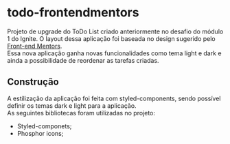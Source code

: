 # todo-frontendmentors

Projeto de upgrade do ToDo List criado anteriormente no desafio do módulo 1 do Ignite. O layout dessa aplicação foi baseada no design sugerido pelo [Front-end Mentors](https://www.frontendmentor.io/challenges/todo-app-Su1_KokOW).
<br>
Essa nova aplicação ganha novas funcionalidades como tema light e dark e ainda a possibilidade de reordenar as tarefas criadas. 

## Construção

A estilização da aplicação foi feita com styled-components, sendo possível definir os temas dark e light para a aplicação.
<br>
As seguintes bibliotecas foram utilizadas no projeto:

- Styled-componets;
- Phosphor icons;
 
